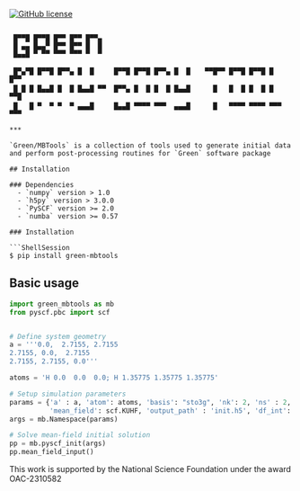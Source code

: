 [![GitHub license](https://img.shields.io/github/license/Green-Phys/green-mbpt?cacheSeconds=3600&color=informational&label=License)](./LICENSE)

```

 █▀▀█ █▀▀█ █▀▀ █▀▀ █▀▀▄
 █ ▄▄ █▄▄▀ █▀▀ █▀▀ █  █
 █▄▄█ ▀ ▀▀ ▀▀▀ ▀▀▀ ▀  ▀

 █▀▄▀█ █▀▀█ █▀▀▄ █  █     █▀▀█ █▀▀█ █▀▀▄ █  █ 　 ▀▀█▀▀ █▀▀█ █▀▀█ █   █▀▀
 █ █ █ █▄▄█ █  █ █▄▄█ ▀▀  █▀▀▄ █  █ █  █ █▄▄█ 　   █   █  █ █  █ █   ▀▀█
 █   █ ▀  ▀ ▀  ▀ ▄▄▄█     █▄▄█ ▀▀▀▀ ▀▀▀  ▄▄▄█ 　   █   ▀▀▀▀ ▀▀▀▀ ▀▀▀ ▀▀▀

***

`Green/MBTools` is a collection of tools used to generate initial data and perform post-processing routines for `Green` software package

## Installation

### Dependencies
  - `numpy` version > 1.0
  - `h5py` version > 3.0.0
  - `PySCF` version >= 2.0
  - `numba` version >= 0.57

### Installation

```ShellSession
$ pip install green-mbtools
```

## Basic usage

```Python
import green_mbtools as mb
from pyscf.pbc import scf


# Define system geometry
a = '''0.0,  2.7155, 2.7155
2.7155, 0.0,  2.7155
2.7155, 2.7155, 0.0'''

atoms = 'H 0.0  0.0  0.0; H 1.35775 1.35775 1.35775'

# Setup simulation parameters
params = {'a' : a, 'atom': atoms, 'basis': "sto3g", 'nk': 2, 'ns' : 2,
          'mean_field': scf.KUHF, 'output_path' : 'init.h5', 'df_int': 1 }
args = mb.Namespace(params)

# Solve mean-field initial solution
pp = mb.pyscf_init(args)
pp.mean_field_input()

```


This work is supported by the National Science Foundation under the award OAC-2310582
